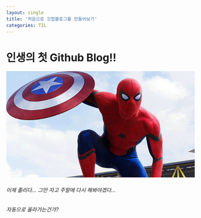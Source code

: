 ```yaml
---
layout: single
title: '처음으로 깃헙블로그를 만들어보기'
categories: TIL
---
```


# 인생의 첫 Github Blog!!

![spider-man](../images/2022-07-15-first/spider-man.jpeg)

###### 이제 졸리다... 그만 자고 주말에 다시 해봐야겠다...

###### 자동으로 올라가는건가?
